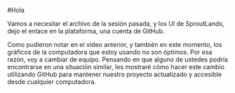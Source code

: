 <!-- Guión para la sesión 13 de Motores de Videojuegos -->

<!-- Comentario -->
<!-- Bienvenida y objetivo de la sesión -->
#Hola

<!-- Recursos del juego -->
Vamos a necesitar el archivo de la sesión pasada, y los UI de SproutLands, dejo el enlace en la plataforma, una cuenta de GitHub.

<!-- Git hub -->
Como pudieron notar en el video anterior, y también en este momento, los gráficos de la computadora que estoy usando no son óptimos. Por esa razón, voy a cambiar de equipo. Pensando en que alguno de ustedes podría encontrarse en una situación similar, les mostraré cómo hacer este cambio utilizando GitHub para mantener nuestro proyecto actualizado y accesible desde cualquier computadora.

<!-- Sorting Layers y distancia de siembra -->

<!-- Desafío: pseudocódigo sembrar adelante del personaje y en la dirección que está mirando-->

<!-- Solución e implementación -->

<!-- PreFAbplanta -->

<!-- Modificar código para reciclarlo -->

<!-- Agregar valores al inspector -->

<!-- Menú siembra -->

<!-- Guardar juego -->

<!-- recoger semillas -->
